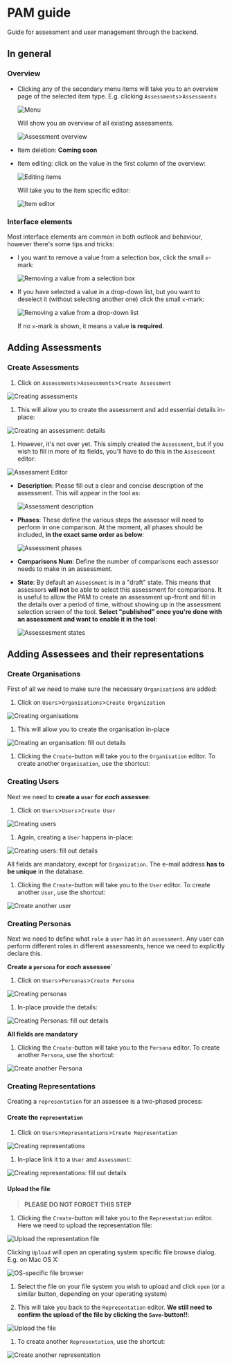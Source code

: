 # PAM guide

Guide for assessment and user management through the backend.

## In general

### Overview

* Clicking any of the secondary menu items will take you to an overview page of the selected item type. E.g. clicking `Assessments`>`Assessments`

  ![Menu](https://www.evernote.com/shard/s59/sh/b5059791-0ccb-4498-9f9b-2bb835dd28dd/15c5aa576ca81e78acababfe7eff0ae4/res/f3776cee-2d74-4eb0-9cae-8d0756dcb622/skitch.png)

  Will show you an overview of all existing assessments.
  
  ![Assessment overview](https://www.evernote.com/shard/s59/sh/bdcf0ffe-c3b2-4a57-8a65-c78000e286a4/4093079cbcde669cc1b50fffb96523cd/res/c13f8734-0a9c-4d83-8ea6-4cc2afc71ea0/skitch.png)

* Item deletion: **Coming soon**
* Item editing: click on the value in the first column of the overview:

  ![Editing items](https://www.evernote.com/shard/s59/sh/bdcf0ffe-c3b2-4a57-8a65-c78000e286a4/4093079cbcde669cc1b50fffb96523cd/res/a978fe21-a7ff-4cfd-87d8-5f685c814f8d/skitch.png)
  
  Will take you to the item specific editor:
  
  ![Item editor](https://www.evernote.com/shard/s59/sh/a323ebee-6677-4d30-883e-24235175eab3/684284666fcb310ec7027ae7d50aa24f/res/f2c7e1d0-1aea-4acb-bf25-cd2c5ce6bfcd/skitch.png)
  
### Interface elements

Most interface elements are common in both outlook and behaviour, however there's some tips and tricks:

* I you want to remove a value from a selection box, click the small `x`-mark:

  ![Removing a value from a selection box](https://www.evernote.com/shard/s59/sh/7b0abd2f-38a5-4695-96e7-021ea7434da1/655f1b7e1b4dbfe923d73e717b923bf7/res/c6046cb7-e04d-4686-90b4-919eff3aef29/skitch.png)

* If you have selected a value in a drop-down list, but you want to deselect it (without selecting another one) click the small `x`-mark:

  ![Removing a value from a drop-down list](https://www.evernote.com/shard/s59/sh/ca573119-ec79-4915-8809-018d4c2ebd99/c391e1a3b46b5676711a166a4c14fac5/res/067b45d7-c2bb-4088-bbda-3d46a59e3daa/skitch.png)
  
  If no `x`-mark is shown, it means a value **is required**.
  
## Adding Assessments

### Create Assessments

1. Click on `Assessments`>`Assessments`>`Create Assessment`

  ![Creating assessments](https://www.evernote.com/shard/s59/sh/7e68c405-5090-4095-a3a1-5cc4374a928b/fe3610c3fd079d09b0ae8eef5906701f/res/5b8adfa4-6c9f-4ecc-a39f-f45a3717caf1/skitch.png?resizeSmall&width=832)

1. This will allow you to create the assessment and add essential details in-place:

  ![Creating an assessment: details](https://www.evernote.com/shard/s59/sh/89183d6b-1f9d-4027-a50c-9ac98ac15efb/a6d86086a131ee8af4c915755e1b92b7/res/8058a574-97c7-4f0b-8ba3-7bdc07733ae8/skitch.png)
  
1. However, it's not over yet. This simply created the `Assessment`, but if you wish to fill in more of its fields, you'll have to do this in the `Assessment` editor:

  ![Assessment Editor](https://www.evernote.com/shard/s59/sh/8655cd08-78d0-483b-b5a6-b3896b3b8b82/73ebee1535141edee585e5cc5be12ae9/res/e5e83778-f064-407a-982c-0501b6e82932/skitch.png)
  
  * __Description__: Please fill out a clear and concise description of the assessment. This will appear in the tool as:
    
    ![Assessment description](https://www.evernote.com/shard/s59/sh/7a31d5aa-4ff1-449e-8b7e-f5e2c4405f51/46541bd202bee35fa76a2f98b9acbb9f/res/92d78b6f-5f8e-4d50-ad2a-9095be36fc59/skitch.png)  

  * __Phases__: These define the various steps the assessor will need to perform in one comparison. At the moment, all phases should be included, **in the exact same order as below**:
  
    ![Assessment phases](https://www.evernote.com/shard/s59/sh/8655cd08-78d0-483b-b5a6-b3896b3b8b82/73ebee1535141edee585e5cc5be12ae9/res/3443631a-cc14-46f2-b69d-19f9bd5abb40/skitch.png)

  * __Comparisons Num__: Define the number of comparisons each assessor needs to make in an assessment.
  * __State__: By default an `Assessment` is in a "draft" state. This means that assessors **will not** be able to select this assessment for comparisons. It is useful to allow the PAM to create an assessment up-front and fill in the details over a period of time, without showing up in the assessment selection screen of the tool. **Select "published" once you're done with an assessment and want to enable it in the tool**:
  
    ![Assessesment states](https://www.evernote.com/shard/s59/sh/8655cd08-78d0-483b-b5a6-b3896b3b8b82/73ebee1535141edee585e5cc5be12ae9/res/b18c5247-e752-4f20-8729-104c1efdf271/skitch.png)

## Adding Assessees and their representations

### Create Organisations

First of all we need to make sure the necessary `Organisation`s are added:

1. Click on `Users`>`Organisations`>`Create Organization`

  ![Creating organisations](https://www.evernote.com/shard/s59/sh/56830830-76ae-4803-8760-0a3b12719f72/1ea1d92d2f0321c7edc7d88b76876a79/res/f40e6560-a000-4602-857d-42a74baacda2/skitch.png)

1. This will allow you to create the organisation in-place
  
  ![Creating an organisation: fill out details](https://www.evernote.com/shard/s59/sh/070cc1c5-6348-47eb-b4f2-bf997196d353/6ab50c182f1b53a2982971091598f388/res/fc77f1ff-071f-4352-b504-304235afacdf/skitch.png)

1. Clicking the `Create`-button will take you to the `Organisation` editor. To create another `Organisation`, use the shortcut:
  
### Creating Users

Next we need to **create a `user` for _each_ assessee**:

1. Click on `Users`>`Users`>`Create User`

  ![Creating users](https://www.evernote.com/shard/s59/sh/649ac075-3a9d-43a1-8eaa-be3b766dd2a3/3567e1d3202b9ffde9c9c73a406a84a1/res/9f5f82ce-c739-4a66-8da5-04dcd8fe0448/skitch.png)
  
1. Again, creating a `User` happens in-place:
 
  ![Creating users: fill out details](https://www.evernote.com/shard/s59/sh/09cd1198-36d5-4a65-be58-ffa4a9e203db/da5e35bbb3e488e0097c1cd1e0fa7912/res/c88680a4-e870-4600-808f-c31e24ee11ef/skitch.png)

  All fields are mandatory, except for `Organization`. The e-mail address **has to be unique** in the database.
  
1. Clicking the `Create`-button will take you to the `User` editor. To create another `User`, use the shortcut:

  ![Create another user](https://www.evernote.com/shard/s59/sh/4bb2421c-d0c4-468a-9fd0-07c9b2ff16d9/265bd955a81d35a500efe0c67a79fc29/res/b8c47a3e-854b-4215-ac1c-959e897c3f1b/skitch.png)

### Creating Personas

Next we need to define what `role` a `user` has in an `assessment`. Any user can perform different roles in different assessments, hence we need to explicitly declare this.

**Create a `persona` for _each_ assessee`**

1. Click on `Users`>`Personas`>`Create Persona`

  ![Creating personas](https://www.evernote.com/shard/s59/sh/28d4979c-cdec-47ad-a82e-437a950d3ecf/f77000f4d5605e0220a313bdc654c679/res/631b8801-e272-4fec-a48c-3c25ba3308f8/skitch.png)
  
1. In-place provide the details:
  
  ![Creating Personas: fill out details](https://www.evernote.com/shard/s59/sh/5c699d11-2514-449f-9fbc-e9890ed27d5b/4393dbc453e590709b2369830bf5e4d8/res/1fc5ee34-04d2-4372-bdcc-e526b2bb4cc5/skitch.png)

  **All fields are mandatory**
  
1. Clicking the `Create`-button will take you to the `Persona` editor. To create another `Persona`, use the shortcut:

  ![Create another Persona](https://www.evernote.com/shard/s59/sh/feebb548-cafe-4a5d-8913-765908480d5e/4e5ef0b2b503e0064f883094768e733f/res/7e2d98b9-9984-44e7-8756-5edb841b4487/skitch.png)
  
### Creating Representations

Creating a `representation` for an assessee is a two-phased process:

#### Create the `representation`

1. Click on `Users`>`Representations`>`Create Representation`
 
  ![Creating representations](https://www.evernote.com/shard/s59/sh/32a22366-93d6-4be7-b2f8-474a10e32014/40b442164577d15d7077ed1112bbef36/res/cb246d95-705c-42d2-9dcd-4cec2e91f8db/skitch.png)

1. In-place link it to a `User` and `Assessment`:
 
  ![Creating representations: fill out details](https://www.evernote.com/shard/s59/sh/fb9fa913-c647-4dc3-87a1-2bef28744e78/8cf1933793f318f7d0577f1872ac342b/res/87e21430-ade5-4dfe-b206-f299735a45dc/skitch.png)

#### Upload the file

> **PLEASE DO NOT FORGET THIS STEP**

1. Clicking the `Create`-button will take you to the `Representation` editor. Here we need to upload the representation file:

  ![Upload the representation file](https://www.evernote.com/shard/s59/sh/798a832d-af1d-40eb-a467-52b18821588c/907ff28e49554b5a4bab70aece68cc38/res/71ae6588-9015-41a3-baed-135654b791d8/skitch.png)
  
  Clicking `Upload` will open an operating system specific file browse dialog. E.g. on Mac OS X:
  
  ![OS-specific file browser](https://www.evernote.com/shard/s59/sh/468f1e02-27a1-4a4b-9547-d1696260f624/98669607397bc8ae933f224a1186ceb7/res/8629d619-9432-4ed9-a319-bd9f201458d4/skitch.png)

1. Select the file on your file system you wish to upload and click `open` (or a similar button, depending on your operating system)

1. This will take you back to the `Representation` editor. **We still need to confirm the upload of the file by clicking the `Save`-button!!**:

  ![Upload the file](https://www.evernote.com/shard/s59/sh/798a832d-af1d-40eb-a467-52b18821588c/907ff28e49554b5a4bab70aece68cc38/res/c79dcdf4-70a7-458d-af57-f2481bdfabc0/skitch.png)
  
1. To create another `Representation`, use the shortcut:

  ![Create another representation](https://www.evernote.com/shard/s59/sh/798a832d-af1d-40eb-a467-52b18821588c/907ff28e49554b5a4bab70aece68cc38/res/e716af11-62bf-4aad-ae39-7dcb25f899c0/skitch.png)
